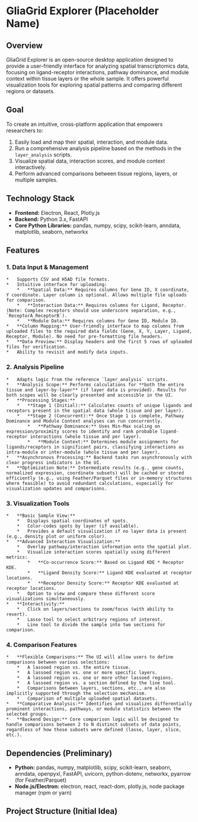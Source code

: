 # GliaGrid Explorer (Placeholder Name)

## Overview

GliaGrid Explorer is an open-source desktop application designed to provide a user-friendly interface for analyzing spatial transcriptomics data, focusing on ligand-receptor interactions, pathway dominance, and module context within tissue layers or the whole sample. It offers powerful visualization tools for exploring spatial patterns and comparing different regions or datasets.

## Goal

To create an intuitive, cross-platform application that empowers researchers to:
1. Easily load and map their spatial, interaction, and module data.
2. Run a comprehensive analysis pipeline based on the methods in the `layer_analysis` scripts.
3. Visualize spatial data, interaction scores, and module context interactively.
4. Perform advanced comparisons between tissue regions, layers, or multiple samples.

## Technology Stack

*   **Frontend:** Electron, React, Plotly.js
*   **Backend:** Python 3.x, FastAPI
*   **Core Python Libraries:** pandas, numpy, scipy, scikit-learn, anndata, matplotlib, seaborn, networkx

## Features

### 1. Data Input & Management
    *   Supports CSV and H5AD file formats.
    *   Intuitive interface for uploading:
        *   **Spatial Data:** Requires columns for Gene ID, X coordinate, Y coordinate. Layer column is optional. Allows multiple file uploads for comparison.
        *   **Interaction Data:** Requires columns for Ligand, Receptor. (Note: Complex receptors should use underscore separation, e.g., `ReceptorA_ReceptorB`).
        *   **Module Data:** Requires columns for Gene ID, Module ID.
    *   **Column Mapping:** User-friendly interface to map columns from uploaded files to the required data fields (Gene, X, Y, Layer, Ligand, Receptor, Module). No need for pre-formatting file headers.
    *   **Data Preview:** Display headers and the first 5 rows of uploaded files for verification.
    *   Ability to revisit and modify data inputs.

### 2. Analysis Pipeline
    *   Adapts logic from the reference `layer_analysis` scripts.
    *   **Analysis Scope:** Performs calculations for **both the entire tissue and layer-by-layer** (if layer data is provided). Results for both scopes will be clearly presented and accessible in the UI.
    *   **Processing Stages:**
        *   **Stage 1 (Initial):** Calculates counts of unique ligands and receptors present in the spatial data (whole tissue and per layer).
        *   **Stage 2 (Concurrent):** Once Stage 1 is complete, Pathway Dominance and Module Context analyses can run concurrently.
            *   **Pathway Dominance:** Uses Min-Max scaling on expression/proximity scores to identify and rank probable ligand-receptor interactions (whole tissue and per layer).
            *   **Module Context:** Determines module assignments for ligands/receptors in significant pairs, classifying interactions as intra-module or inter-module (whole tissue and per layer).
    *   **Asynchronous Processing:** Backend tasks run asynchronously with clear progress indicators in the UI.
    *   **Optimization Note:** Intermediate results (e.g., gene counts, normalized expression, coordinate subsets) will be cached or stored efficiently (e.g., using Feather/Parquet files or in-memory structures where feasible) to avoid redundant calculations, especially for visualization updates and comparisons.

### 3. Visualization Tools

    *   **Basic Sample View:**
        *   Displays spatial coordinates of spots.
        *   Color-codes spots by layer (if available).
        *   Provides a default visualization if no layer data is present (e.g., density plot or uniform color).
    *   **Advanced Interaction Visualization:**
        *   Overlay pathway/interaction information onto the spatial plot.
        *   Visualize interaction scores spatially using different metrics:
            *   **Co-occurrence Score:** Based on Ligand KDE * Receptor KDE.
            *   **Ligand Density Score:** Ligand KDE evaluated at receptor locations.
            *   **Receptor Density Score:** Receptor KDE evaluated at receptor locations.
        *   Option to view and compare these different score visualizations simultaneously.
    *   **Interactivity:**
        *   Click on layers/sections to zoom/focus (with ability to revert).
        *   Lasso tool to select arbitrary regions of interest.
        *   Line tool to divide the sample into two sections for comparison.

### 4. Comparison Features
    *   **Flexible Comparisons:** The UI will allow users to define comparisons between various selections:
        *   A lassoed region vs. the entire tissue.
        *   A lassoed region vs. one or more specific layers.
        *   A lassoed region vs. one or more other lassoed regions.
        *   A lassoed region vs. a section defined by the line tool.
        *   Comparisons between layers, sections, etc., are also implicitly supported through the selection mechanism.
        *   Comparison of multiple uploaded spatial datasets.
    *   **Comparative Analysis:** Identifies and visualizes differentially prominent interactions, pathways, or module statistics between the selected groups.
    *   **Backend Design:** Core comparison logic will be designed to handle comparisons between 2 to N distinct subsets of data points, regardless of how those subsets were defined (lasso, layer, slice, etc.).

## Dependencies (Preliminary)

*   **Python:** pandas, numpy, matplotlib, scipy, scikit-learn, seaborn, anndata, openpyxl, FastAPI, uvicorn, python-dotenv, networkx, pyarrow (for Feather/Parquet)
*   **Node.js/Electron:** electron, react, react-dom, plotly.js, node package manager (npm or yarn)

## Project Structure (Initial Idea)
